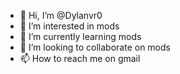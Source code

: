 - 👋 Hi, I’m @Dylanvr0
- 👀 I’m interested in mods
- 🌱 I’m currently learning mods
- 💞️ I’m looking to collaborate on mods
- 📫 How to reach me on gmail

<!---
Dylanvr0/Dylanvr0 is a ✨ special ✨ repository because its `README.md` (this file) appears on your GitHub profile.
You can click the Preview link to take a look at your changes.
--->
